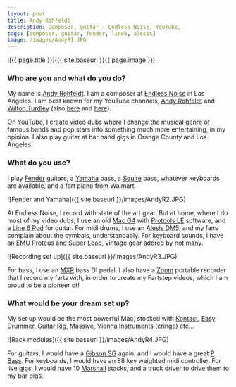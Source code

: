 ```yaml
---
layout: post
title: Andy Rehfeldt
description: Composer, guitar - Endless Noise, YouTube,
tags: [composer, guitar, fender, line6, alesis]
image: /images/AndyR1.JPG
---
```


![{{ page.title }}]({{ site.baseurl }}{{ page.image }})

### Who are you and what do you do?

My name is [Andy Rehfeldt](http://www.andyrehfeldt.com/).  I am a composer at [Endless Noise](http://www.endlessnoise.com/) in Los Angeles.  I am best known for my YouTube channels, [Andy Rehfeldt](https://www.youtube.com/user/AndyRehfeldt) and [Wilton Turdley](https://www.youtube.com/user/WiltonTurdley) (also [here](https://vimeo.com/user14729802) and [here](https://www.youtube.com/channel/UCh91VOXtc1_J7GNWkqIbSJg)).

On YouTube, I create video dubs where I change the musical genre of famous bands and pop stars into something much more entertaining, in my opinion. I also play guitar at bar band gigs in Orange County and Los Angeles.

### What do you use?

I play [Fender](http://www.fender.com/) guitars, a [Yamaha](http://uk.yamaha.com/en/products/musical-instruments/guitars-basses/el-basses/) bass, a [Squire](http://www.squierguitars.com/) bass, whatever keyboards are available, and a fart piano from Walmart.

![Fender and Yamaha]({{ site.baseurl }}/images/AndyR2.JPG)

At Endless Noise, I record with state of the art gear.  But at home, where I do most of my video dubs, I use an old [Mac G4](https://en.wikipedia.org/wiki/Power_Mac_G4) with [Protools LE](http://www.avid.com/UK/products/family/Pro-Tools) software, and a [Line 6 Pod](http://uk.line6.com/pod/) for guitar.  For midi drums, I use an [Alesis DM5](http://www.alesis.com/dm5), and my fans complain about the cymbals, understandably. For keyboard sounds, I have an [EMU Proteus](http://www.vintagesynth.com/emu/proteus.php) and Super Lead, vintage gear adored by not many.

![Recording set up]({{ site.baseurl }}/images/AndyR3.JPG)

For bass, I use an [MXR](http://www.jimdunlop.com/product/m80-bass-di) bass DI pedal.  I also have a [Zoom](https://www.zoom.co.jp/) portable recorder that I record my farts with, in order to create my Fartstep videos, which I am proud to be a pioneer of!

### What would be your dream set up?

My set up would be the most powerful Mac, stocked with [Kontact](http://www.native-instruments.com/en/products/komplete/samplers/kontakt-5/), [Easy Drummer](https://www.toontrack.com/product/ezdrummer-2/), [Guitar Rig](http://www.native-instruments.com/en/products/komplete/guitar/guitar-rig-5-pro/), [Massive](http://www.native-instruments.com/en/products/komplete/synths/massive/), [Vienna Instruments](https://www.vsl.co.at/en/Products/Instruments#!Instruments_Overview) (cringe) etc…

![Rack modules]({{ site.baseurl }}/images/AndyR4.JPG)

For guitars, I would have a [Gibson SG](http://www.gibson.com/Products/Electric-Guitars/SG.aspx) again, and I would have a great [P Bass](http://intl.fender.com/en-GB/basses/precision-bass/). For keyboards, I would have an 88 key weighted midi controller. For live gigs, I would have 10 [Marshall](https://marshallamps.com/) stacks, and a truck driver to drive them to my bar gigs.
